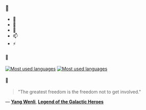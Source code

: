 ### 👋

- 🔭
- 🌱
- 💬
- 📫
- ⚡

#### 🧏

[![Most used languages](https://github-readme-stats-aynah.vercel.app/api/top-langs/?username=aynh&theme=solarized-dark&langs_count=6&layout=compact&hide_title=true)](https://github.com/anuraghazra/github-readme-stats#gh-dark-mode-only)
[![Most used languages](https://github-readme-stats-aynah.vercel.app/api/top-langs/?username=aynh&theme=solarized-light&langs_count=6&layout=compact&hide_title=true)](https://github.com/anuraghazra/github-readme-stats#gh-light-mode-only)

#### 💬

> "The greatest freedom is the freedom not to get involved."

&mdash; [**Yang Wenli**](https://myanimelist.net/character.php?q=Yang%20Wenli&cat=character), [**Legend of the Galactic Heroes**](https://myanimelist.net/search/all?q=Legend%20of%20the%20Galactic%20Heroes&cat=all)
